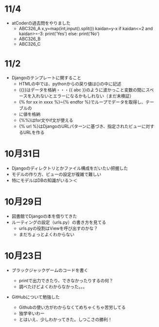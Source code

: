 # 11/4
- atCoderの過去問をやりました
    - ABC326_A
      x,y=map(int,input().split())
kaidan=y-x
if kaidan<=2 and kaidan>=-3:
    print('Yes')
else:
    print('No')
    - ABC326_B
    - ABC326_C

# 11/2
- Djangoのテンプレートに関すること
    - HTMLの中では、pythonからの戻り値は{}の中に記述
    - {{}}はデータを格納・・・{{ abc }}のように波かっこと変数の間にスペースを入れないとエラーになるかもしれない（まだ未検証）
    - {% for xx in xxxx %}~{% endfor %}でループでデータを取得し、テーブルの<li>に値を格納
    - {%%}はfor文やif文が使える
    - {% url %}はDjangoのURLパターンに基づき、指定されたビューに対するURLを作る

# 10月31日
- Djangoのディレクトリとかファイル構成をだいたい把握した
- モデルの作り方、ビューの設定が複雑で難しい
- 特にモデルはDBの知識がいる＞＜

# 10月29日
- 図書館でDjangoの本を借りてきた
- ルーティングの設定（urls.py）の書き方を見てる
    - urls.pyの役割はViewを呼び出すのかな？
    - まだちょっとよくわからない

# 10月23日
- ブラックジャックゲームのコードを書く
  - printで出力できたり、できなかったりするの何？
  - 調べたけどよくわからなかった。。。
  
- GitHubについて勉強した
    - Githubの使い方がわからなくてめちゃくちゃ苦労してる
    - 独学辛いわー
    - とはいえ、少しわかってきた。しつこさの勝利！
